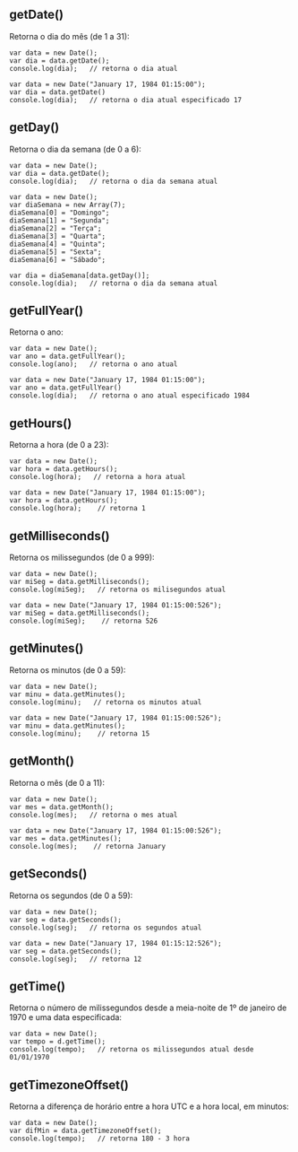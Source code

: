 ## getDate() 
Retorna o dia do mês (de 1 a 31):

    var data = new Date();
    var dia = data.getDate();
    console.log(dia);   // retorna o dia atual
    
    var data = new Date("January 17, 1984 01:15:00");
    var dia = data.getDate()
    console.log(dia);   // retorna o dia atual especificado 17

## getDay()
Retorna o dia da semana (de 0 a 6):

    var data = new Date();
    var dia = data.getDate();
    console.log(dia);   // retorna o dia da semana atual
    
    var data = new Date();
    var diaSemana = new Array(7);
    diaSemana[0] = "Domingo";
    diaSemana[1] = "Segunda";
    diaSemana[2] = "Terça";
    diaSemana[3] = "Quarta";
    diaSemana[4] = "Quinta";
    diaSemana[5] = "Sexta";
    diaSemana[6] = "Sábado";

    var dia = diaSemana[data.getDay()];
    console.log(dia);   // retorna o dia da semana atual

## getFullYear()
Retorna o ano:

    var data = new Date();
    var ano = data.getFullYear();
    console.log(ano);   // retorna o ano atual
    
    var data = new Date("January 17, 1984 01:15:00");
    var ano = data.getFullYear()
    console.log(dia);   // retorna o ano atual especificado 1984

## getHours()
Retorna a hora (de 0 a 23):

    var data = new Date();
    var hora = data.getHours();
    console.log(hora);   // retorna a hora atual
    
    var data = new Date("January 17, 1984 01:15:00");
    var hora = data.getHours();
    console.log(hora);    // retorna 1

## getMilliseconds()
Retorna os milissegundos (de 0 a 999):

    var data = new Date();
    var miSeg = data.getMilliseconds();
    console.log(miSeg);   // retorna os milisegundos atual
    
    var data = new Date("January 17, 1984 01:15:00:526");
    var miSeg = data.getMilliseconds();
    console.log(miSeg);    // retorna 526

## getMinutes()
Retorna os minutos (de 0 a 59):

    var data = new Date();
    var minu = data.getMinutes();
    console.log(minu);   // retorna os minutos atual
    
    var data = new Date("January 17, 1984 01:15:00:526");
    var minu = data.getMinutes();
    console.log(minu);    // retorna 15

## getMonth()
Retorna o mês (de 0 a 11):

    var data = new Date();
    var mes = data.getMonth();
    console.log(mes);   // retorna o mes atual
    
    var data = new Date("January 17, 1984 01:15:00:526");
    var mes = data.getMinutes();
    console.log(mes);    // retorna January

## getSeconds()
Retorna os segundos (de 0 a 59):

    var data = new Date();
    var seg = data.getSeconds();
    console.log(seg);   // retorna os segundos atual
    
    var data = new Date("January 17, 1984 01:15:12:526");
    var seg = data.getSeconds();
    console.log(seg);   // retorna 12

## getTime()
Retorna o número de milissegundos desde a meia-noite de 1º de janeiro de 1970 e uma data especificada:

    var data = new Date();
    var tempo = d.getTime();
    console.log(tempo);   // retorna os milissegundos atual desde 01/01/1970

## getTimezoneOffset()
Retorna a diferença de horário entre a hora UTC e a hora local, em minutos:

    var data = new Date();
    var difMin = data.getTimezoneOffset();
    console.log(tempo);   // retorna 180 - 3 hora
